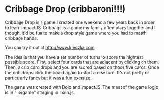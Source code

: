 # Cribbage Drop (cribbaroni!!!)
Cribbage Drop is a game I created one weekend a few years back in order to learn ImpactJS. 
Cribbage is a game my family often plays together and I thought it'd be fun to make a 
drop style game where you had to match cribbage hands.

You can try it out at http://www.kleczka.com

The idea is that you have a set number of turns to score the hightest possible score.
First, select four cards that are adjacent by clicking on them.  Then, a crib card drops
and you are scored based on those five cards. Once the crib drops click the board again 
to start a new turn. It's not pretty or particularly fancy but it was a fun exersize.

The game was created with Dojo and ImpactJS.  The meat of the game logic is in "lib/game"
starging in main.js.
